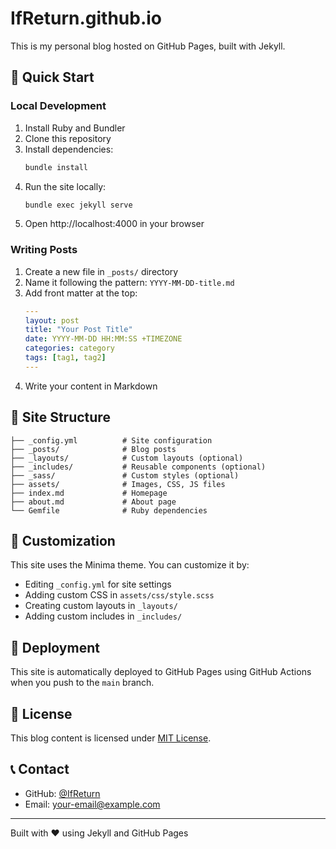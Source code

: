 # IfReturn.github.io

This is my personal blog hosted on GitHub Pages, built with Jekyll.

## 🚀 Quick Start

### Local Development

1. Install Ruby and Bundler
2. Clone this repository
3. Install dependencies:
   ```bash
   bundle install
   ```
4. Run the site locally:
   ```bash
   bundle exec jekyll serve
   ```
5. Open http://localhost:4000 in your browser

### Writing Posts

1. Create a new file in `_posts/` directory
2. Name it following the pattern: `YYYY-MM-DD-title.md`
3. Add front matter at the top:
   ```yaml
   ---
   layout: post
   title: "Your Post Title"
   date: YYYY-MM-DD HH:MM:SS +TIMEZONE
   categories: category
   tags: [tag1, tag2]
   ---
   ```
4. Write your content in Markdown

## 📝 Site Structure

```
├── _config.yml          # Site configuration
├── _posts/              # Blog posts
├── _layouts/            # Custom layouts (optional)
├── _includes/           # Reusable components (optional)
├── _sass/               # Custom styles (optional)
├── assets/              # Images, CSS, JS files
├── index.md             # Homepage
├── about.md             # About page
└── Gemfile              # Ruby dependencies
```

## 🎨 Customization

This site uses the Minima theme. You can customize it by:
- Editing `_config.yml` for site settings
- Adding custom CSS in `assets/css/style.scss`
- Creating custom layouts in `_layouts/`
- Adding custom includes in `_includes/`

## 🚀 Deployment

This site is automatically deployed to GitHub Pages using GitHub Actions when you push to the `main` branch.

## 📄 License

This blog content is licensed under [MIT License](LICENSE).

## 📞 Contact

- GitHub: [@IfReturn](https://github.com/IfReturn)
- Email: your-email@example.com

---

Built with ❤️ using Jekyll and GitHub Pages
